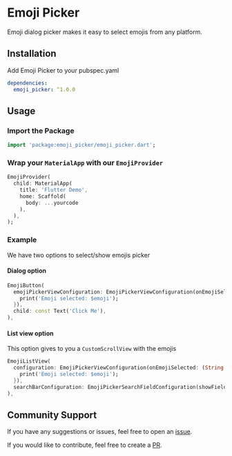# Emoji Picker

Emoji dialog picker makes it easy to select emojis from any platform.

## Installation

Add Emoji Picker to your pubspec.yaml

```yaml
dependencies:
  emoji_picker: ^1.0.0
```

## Usage

### Import the Package
```dart
import 'package:emoji_picker/emoji_picker.dart';
```

### Wrap your `MaterialApp` with our `EmojiProvider`

```dart
EmojiProvider(
  child: MaterialApp(
    title: 'Flutter Demo',
    home: Scaffold(
      body: ...yourcode 
    ),
  ),
);
```

### Example

We have two options to select/show emojis picker 

#### Dialog option

```dart
EmojiButton(
  emojiPickerViewConfiguration: EmojiPickerViewConfiguration(onEmojiSelected: (String emoji) {
    print('Emoji selected: $emoji');
  }),
  child: const Text('Click Me'),
),
```

#### List view option

This option gives to you a `CustomScrollView` with the emojis 

```dart
EmojiListView(
  configuration: EmojiPickerViewConfiguration(onEmojiSelected: (String emoji) {
    print('Emoji selected: $emoji');
  }),
  searchBarConfiguration: EmojiPickerSearchFieldConfiguration(showField: false),
),
```

## Community Support

If you have any suggestions or issues, feel free to open an [issue](https://github.com/CatHood0/emoji_picker/issues).

If you would like to contribute, feel free to create a [PR](https://github.com/CatHood0/emoji_picker/pulls).
